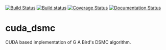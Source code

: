 [![Build Status](https://travis-ci.org/inJeans/cuda_dsmc.svg?branch=feature/distribution_evolution)](https://travis-ci.org/inJeans/cuda_dsmc)
[![Build status](https://ci.appveyor.com/api/projects/status/kdmwtlq123imd1o3?svg=true)](https://ci.appveyor.com/project/inJeans/cuda-dsmc)
[![Coverage Status](https://coveralls.io/repos/inJeans/cuda_dsmc/badge.svg?branch=master&service=github)](https://coveralls.io/github/inJeans/cuda_dsmc?branch=master)
[![Documentation Status](https://readthedocs.org/projects/cuda-dsmc/badge/?version=latest)](http://cuda-dsmc.readthedocs.org/en/latest/?badge=latest)
                

# cuda_dsmc
CUDA based implementation of G A Bird's DSMC algorithm.
